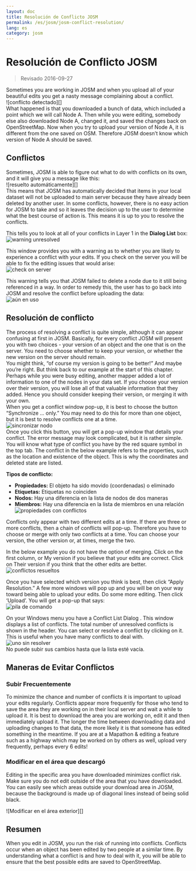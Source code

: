 ```yaml
---
layout: doc
title: Resolución de Conflicto JOSM
permalink: /es/josm/josm-conflict-resolution/
lang: es
category: josm
---
```


Resolución de Conflicto JOSM
====================

> Revisado 2016-09-27  

Sometimes you are working in JOSM and when you upload all of your beautiful edits you get a nasty message complaining about a conflict.  
![conflicto detectado][]  
What happened is that you downloaded a bunch of data, which included a point which we will call Node A.  Then while you were editing, somebody else also downloaded Node A, changed it, and saved the changes back on OpenStreetMap.  Now when you try to upload your version of Node A, it is different from the one saved on OSM.  Therefore JOSM doesn’t know which version of Node A should be saved.  

Conflictos
----------

Sometimes, JOSM is able to figure out what to do with conflicts on its own, and it will give you a message like this:  
![resuelto automáticamente][]  
This means that JOSM has automatically decided that items in your local dataset will not be uploaded to main server because they have already been deleted by another user. In some conflicts, however, there is no easy action for JOSM to take and so it leaves the decision up to the user to determine what the best course of action is.  This means it is up to you to resolve the conflicts.  

This tells you to look at all of your conflicts in Layer 1 in the **Dialog List** box:  
![warning unresolved][]  

This window provides you with a warning as to whether you are likely to experience a conflict with your edits. If you check on the server you will be able to fix the editing issues that would arise:  
![check on server][]  

This warning tells you that JOSM failed to delete a node due to it still being referenced in a way.  In order to remedy this, the user has to go back into JOSM and resolve the conflict before uploading the data:  
![aún en uso][]  

Resolución de conflicto
--------------------

The process of resolving a conflict is quite simple, although it can appear confusing at first in JOSM.  Basically, for every conflict JOSM will present you with two choices - your version of an object and the one that is on the server.  You need to choose whether to keep your version, or whether the new version on the server should remain.  
You might think, “of course my version is going to be better!”  And maybe you’re right.  But think back to our example at the start of this chapter.  Perhaps while you were busy editing, another mapper added a lot of information to one of the nodes in your data set.  If you choose your version over their version, you will lose all of that valuable information that they added.  Hence you should consider keeping their version, or merging it with your own.  
When you get a conflict window pop-up, it is best to choose the button “Synchronize ... only.”  You may need to do this for more than one object, but it is best to resolve conflicts one at a time.  
![sincronizar nodo][]  
Once you click this button, you will get a pop-up window that details your conflict.  The error message may look complicated, but it is rather simple.  You will know what type of conflict you have by the red square symbol in the top tab.  The conflict in the below example refers to the properties, such as the location and existence of the object.  This is why the coordinates and deleted state are listed.  

**Tipos de conflicto:**

- **Propiedades:**  El objeto ha sido movido (coordenadas) o eliminado  
- **Etiquetas:**  Etiquetas no coinciden  
- **Nodos:**  Hay una diferencia en la lista de nodos de dos maneras  
- **Miembros:**  Hay una diferencia en la lista de miembros en una relación  
![propiedades con conflictos][]  

Conflicts only appear with two different edits at a time.  If there are three or more conflicts, then a chain of conflicts will pop-up.  Therefore you have to choose or merge with only two conflicts at a time.  You can choose your version, the other version or, at times, merge the two.  

In the below example you do not have the option of merging. Click on the first column, or My version if you believe that your edits are correct. Click on Their version if you think that the other edits are better.  
![conflictos resueltos][]  

Once you have selected which version you think is best, then click “Apply Resolution.”  A few more windows will pop up and you will be on your way toward being able to upload your edits. Do some more editing.  Then click ‘Upload’.  You will get a pop-up that says:  
![pila de comando][]  

On your Windows menu you have a Conflict List Dialog . This window displays a list of conflicts. The total number of unresolved conflicts is shown in the header. You can select or resolve a conflict by clicking on it. This is useful when you have many conflicts to deal with.  
![uno sin resolver][]  
No puede subir sus cambios hasta que la lista esté vacía.  

Maneras de Evitar Conflictos
------------------------

### Subir Frecuentemente

To minimize the chance and number of conflicts it is important to upload your edits regularly.  Conflicts appear more frequently for those who tend to save the area they are working on in their local server and wait a while to upload it.  It is best to download the area you are working on, edit it and then immediately upload it.  The longer the time between downloading data and uploading changes to that data, the more likely it is that someone has edited something in the meantime. If you are at a Mapathon & editing a feature such as a highway which may be worked on by others as well, upload very frequently, perhaps every 6 edits!  

### Modificar en el área que descargó

Editing in the specific area you have downloaded minimizes conflict risk.  Make sure you do not edit outside of the area that you have downloaded.  You can easily see which areas outside your download area in JOSM, because the background is made up of diagonal lines instead of being solid black.  

![Modificar en el área exterior][]  

Resumen
--------
When you edit in JOSM, you run the risk of running into conflicts.  Conflicts occur when an object has been edited by two people at a similar time.  By understanding what a conflict is and how to deal with it, you will be able to ensure that the best possible edits are saved to OpenStreetMap.  


<!-- More stuff, could go into an additional chapter - DO NOT TRANSLATE
## Apéndice. Más conflictos específicos

### Conflictos de Etiqueta

Si las etiquetas de una versión de los objetos son diferentes de las etiquetas de
otra versión, el cuadro de diálogo de Conflicto muestra una ![]({{site.baseurl}}/images/intermediate/en_conflict_resolution_image08.png)en
la pestaña Etiquetas. Clic en la pestaña muestra el cuadro de diálogo para resolver las mismas
conflictos.

Hay tres tablas mostradas en este cuadro de diálogo, de izquierda a derecha:

1.  Mi versión: muestra las etiquetas de la versión del primer objeto participando
    en este conflicto. Estas son usualmente las etiquetas del objeto 
    en su conjunto de datos local.
2. Versión fusionada: muestra las etiquetas fusionadas. Esta tabla está inicialmente
    vacío. Cuantos más conflictos de etiquetas resuelva, los valores de las etiquetas 
    we be displayed in this table.
3.  Their version: shows the tags of the second object version
    participando en este conflicto. Estas son usualmente las etiquetas de 
    versión del objeto actualmente guardado en el servidor.

In the example below both versions have a tag "name". The values in the
two object versions are different, though, and JOSM therefore displays
the row with a red background. The value of the first version is
"Secondary School", the opposite version has a value "Elementary
School". You now have to decide which of these values you want to keep
y cual desea descartar.

![]({{site.baseurl}}/images/intermediate/en_conflict_resolution_image07.png)

Click on the value you want to keep, in the example for instance on the
value on the left. If you either double-click on the value or click on
![]({{site.baseurl}}/images/intermediate/en_conflict_resolution_image21.png), you decide to keep the value and to discard the
opposite value. The table in the middle now displays the value to keep
y el color de fondo se vuelve verde.

![]({{site.baseurl}}/images/intermediate/en_conflict_resolution_image10.png)

When the button Apply Resolutionis enabled you can apply your decision.
The values you've chosen will be applied and the dialog will be closed.

![]({{site.baseurl}}/images/intermediate/en_conflict_resolution_image03.png)

## Resolving differences in the node list of two versions of a way

If you see the symbol ![]({{site.baseurl}}/images/intermediate/en_conflict_resolution_image08.png)in the tab Nodesthen you
tiene que resolver diferencias en la lista de
[nodos](http://josm.openstreetmap.de/wiki/Help/Concepts/Object)de dos
[ways](http://josm.openstreetmap.de/wiki/Help/Concepts/Object). There
are three columns in the respective panel (see screen shot below):

1.  the leftmost table displays the list of nodes of the the local
    versión de objeto
2.  the rightmost table displays the list of nodes of the the server
    versión de objeto
3.  the table in the middle shows the list of nodes of the merged ways

Initially, the middle table is empty. You should now decide which nodes
to keep from the local dataset (the leftmost table) and which from the
server dataset (the rightmost table).

![]({{site.baseurl}}/images/intermediate/en_conflict_resolution_image24.png)

### El flujo de trabajo estándar

The standard workflow to resolve conflicts in the node lists of two
[objeto
versiones](http://josm.openstreetmap.de/wiki/Help/Concepts/Object)consiste
de tres pasos:

1.  Pick nodes from either object version and reorder the resulting node
    listar si es necesario
2.  Freezethe resulting merged node list by clicking on the button
    ![]({{site.baseurl}}/images/intermediate/en_conflict_resolution_image16.png). When you freeze the merged node list you
    tell JOSM that all conflicts in the node list are resolved.
3. Aplicar la resolución

### A simple workflow: Keep the node list from your local object version

The following example shows the workflow when you decide to keep all nodes in the same order from your local object version.

-   First, select all elements in the leftmost table (either using the mouse or by 
    pressing Ctrl-A in the table) (see next screen shot):

    ![]({{site.baseurl}}/images/intermediate/en_conflict_resolution_image04.png)

- Luego, clic 
    ![]({{site.baseurl}}/images/intermediate/en_conflict_resolution_image19.png)
    to copy the selected nodes to the middle table with the merged nodes:

    ![]({{site.baseurl}}/images/intermediate/en_conflict_resolution_image01.png)

- Finalmente, clic
    ![]({{site.baseurl}}/images/intermediate/en_conflict_resolution_image16.png)
    to freeze the resulting merged node list:

    ![]({{site.baseurl}}/images/intermediate/en_conflict_resolution_image20.png)

    The symbol in the nodes tab now switched to 
    ![]({{site.baseurl}}/images/intermediate/en_conflict_resolution_image00.png)
    y puede aplicar las decisiones de fusión.

### Support for comparing node lists

It can be difficult to find the differences between the node list of of two object versions, in particular for ways with many nodes.

The Conflict Dialog supports you in finding the differences. It can compare two of the node lists displayed ("my" node list, the merged node list, and "their" node list) and it can render the differences between them with specific background colors.

From the following combo box you can select which pair of node lists to compare:

![]({{site.baseurl}}/images/intermediate/en_conflict_resolution_image15.png)

1.  My with Their: compares the leftmost table with the rightmost table
    en el Diálogo de Conflicto
2.  My with Merged: compares the leftmost table with the middle table in
    el Diálogo de Conflicto
3.  Their with Merge: compares the middle table with the rightmost table
    en el Diálogo de Conflicto

Depending on the position of a node in the list different background
colores son usados:

1.  The node is in this list only. It isn't present in the opposite list:
    ![]({{site.baseurl}}/images/intermediate/en_conflict_resolution_image13.png)
2.  The node is in both lists, but it is on different positions:
    ![]({{site.baseurl}}/images/intermediate/en_conflict_resolution_image02.png)
3.  White background means that a node is in both lists at the same
    posición.

    ![]({{site.baseurl}}/images/intermediate/en_conflict_resolution_image17.png)

-->

[conflict detected]: /images/josm/conflict-detected.png
[resolved automatically]: /images/josm/resolved-automatically.png
[warning unresolved]: /images/josm/warning-unresolved.png
[check on server]: /images/josm/check-on-server.png
[aún en uso]: /images/josm/still-in-use.png
[sincronizar nodo]: /images/josm/synchronize-node.png
[propiedades con conflictos]: /images/josm/properties-with-conflicts.png
[conflictos resueltos]: /images/josm/conflicts-resolved.png
[sincronizar nodo]: /images/josm/synchronize-node.png
[pila de comando]: /images/josm/command-stack.png
[uno sin resolver]: /images/josm/one-unresolved.png
[edit outside area]: /images/josm/edit-outside-area.png